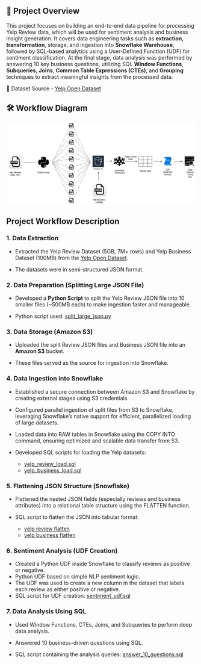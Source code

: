 ## 📄 Project Overview
This project focuses on building an end-to-end data pipeline for processing Yelp Review data, which will be used for sentiment analysis and business insight generation.
It covers data engineering tasks such as **extraction**, **transformation**, storage, and ingestion into **Snowflake Warehouse**, followed by SQL-based analytics using a User-Defined Function (UDF) for sentiment classification.
At the final stage, data analysis was performed by answering 10 key business questions, utilizing SQL **Window Functions**, **Subqueries**, **Joins**, **Common Table Expressions (CTEs)**, and **Grouping** techniques to extract meaningful insights from the processed data.

🔗 Dataset Source - [Yelp Open Dataset](https://business.yelp.com/data/resources/open-dataset/)

## 🛠️ Workflow Diagram
![Project Workflow](./Images/project_workflow.png)

## Project Workflow Description
### 1. Data Extraction
- Extracted the Yelp Review Dataset (5GB, 7M+ rows) and Yelp Business Dataset (100MB) from the [Yelp Open Dataset](https://business.yelp.com/data/resources/open-dataset/).

- The datasets were in semi-structured JSON format.

### 2. Data Preparation (Splitting Large JSON File)
- Developed a **Python Script** to split the Yelp Review JSON file into 10 smaller files (~500MB each) to make ingestion faster and manageable.

- Python script used: [split_large_json.py](./Scripts/split_large_file.py)

### 3. Data Storage (Amazon S3)
- Uploaded the split Review JSON files and Business JSON file into an **Amazon S3** bucket.

- These files served as the source for ingestion into Snowflake.

### 4. Data Ingestion into Snowflake
- Established a secure connection between Amazon S3 and Snowflake by creating external stages using S3 credentials.

- Configured parallel ingestion of split files from S3 to Snowflake, leveraging Snowflake’s native support for efficient, parallelized loading of large datasets.

- Loaded data into RAW tables in Snowflake using the COPY INTO command, ensuring optimized and scalable data transfer from S3.

- Developed SQL scripts for loading the Yelp datasets:
  - [yelp_review_load.sql](./Snowflake_Queries/yelp_reviews_table.sql)
  - [yelp_business_load.sql](./Snowflake_Queries/yelp_business_table.sql)

### 5. Flattening JSON Structure (Snowflake)
- Flattened the nested JSON fields (especially reviews and business attributes) into a relational table structure using the FLATTEN function.

- SQL script to flatten the JSON into tabular format:
  - [yelp review flatten](./Snowflake_Queries/yelp_reviews_table.sql)
  - [yelp business flatten](./Snowflake_Queries/yelp_business_table.sql)

### 6. Sentiment Analysis (UDF Creation)
- Created a Python UDF inside Snowflake to classify reviews as positive or negative.
- Python UDF based on simple NLP sentiment logic.
- The UDF was used to create a new column in the dataset that labels each review as either positive or negative.
- SQL script for UDF creation:  [sentiment_udf.sql](./Snowflake_Queries/analyze_sentiment_udf.sql) 

### 7. Data Analysis Using SQL
- Used Window Functions, CTEs, Joins, and Subqueries to perform deep data analysis.

- Answered 10 business-driven questions using SQL.

- SQL script containing the analysis queries: [answer_10_questions.sql](./Snowflake_Queries/answer_10_questions.sql)
